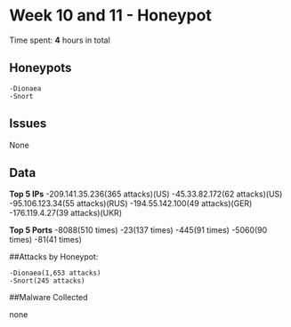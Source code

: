 # Week 10 and 11 - Honeypot

Time spent: **4** hours in total

## Honeypots

	-Dionaea
	-Snort

## Issues

None

## Data

**Top 5 IPs**
	-209.141.35.236(365 attacks)(US)
	-45.33.82.172(62 attacks)(US)
	-95.106.123.34(55 attacks)(RUS)
	-194.55.142.100(49 attacks)(GER)
	-176.119.4.27(39 attacks)(UKR)

**Top 5 Ports**
	-8088(510 times)
	-23(137 times)
	-445(91 times)
	-5060(90 times)
	-81(41 times)

##Attacks by Honeypot:

	-Dionaea(1,653 attacks)
	-Snort(245 attacks)

##Malware Collected

none